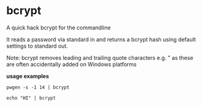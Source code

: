 # bcrypt #

A quick hack bcrypt for the commandline

It reads a password via standard in and returns a bcrypt hash using default settings to standard out.

Note: bcrypt removes leading and trailing quote characters e.g. " as these are often accidentally added on Windows platforms

__usage examples__

`pwgen -s -1 14 | bcrypt`

`echo "HI" | bcrypt`
